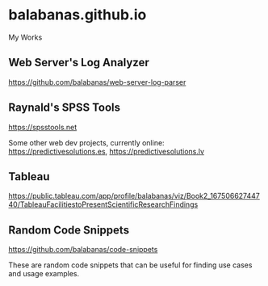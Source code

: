 # balabanas.github.io
My Works

## Web Server's Log Analyzer

https://github.com/balabanas/web-server-log-parser

## Raynald's SPSS Tools

https://spsstools.net

Some other web dev projects, currently online: https://predictivesolutions.es, https://predictivesolutions.lv

## Tableau

https://public.tableau.com/app/profile/balabanas/viz/Book2_16750662744740/TableauFacilitiestoPresentScientificResearchFindings

## Random Code Snippets

https://github.com/balabanas/code-snippets

These are random code snippets that can be useful for finding use cases and usage examples.
